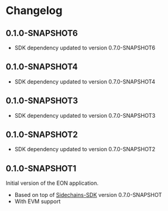 # Changelog

## 0.1.0-SNAPSHOT6
* SDK dependency updated to version 0.7.0-SNAPSHOT6

## 0.1.0-SNAPSHOT4
* SDK dependency updated to version 0.7.0-SNAPSHOT4

## 0.1.0-SNAPSHOT3
* SDK dependency updated to version 0.7.0-SNAPSHOT3

## 0.1.0-SNAPSHOT2
* SDK dependency updated to version 0.7.0-SNAPSHOT2

## 0.1.0-SNAPSHOT1
Initial version of the EON application.
* Based on top of [Sidechains-SDK](https://github.com/HorizenOfficial/Sidechains-SDK) version 0.7.0-SNAPSHOT
* With EVM support